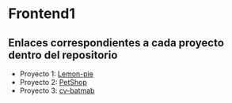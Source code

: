 # **Frontend1**

## Enlaces correspondientes a cada proyecto dentro del repositorio

- Proyecto 1: [Lemon-pie](https://vuoso-l.github.io/Frontend1/lemon_pie/)
- Proyecto 2: [PetShop](https://vuoso-l.github.io/Frontend1/petShop/)
- Proyecto 3: [cv-batmab](https://vuoso-l.github.io/Frontend1/cv_batman/)

